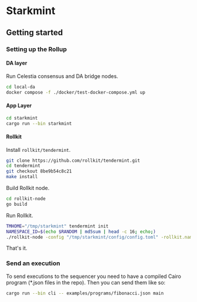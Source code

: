 # Starkmint

## Getting started

### Setting up the Rollup

#### DA layer

Run Celestia consensus and DA bridge nodes.

```sh
cd local-da
docker compose -f ./docker/test-docker-compose.yml up
```

#### App Layer

```sh
cd starkmint
cargo run --bin starkmint
```

#### Rollkit

Install `rollkit/tendermint`.

```sh
git clone https://github.com/rollkit/tendermint.git
cd tendermint
git checkout 8be9b54c8c21
make install
```

Build Rollkit node.

```sh
cd rollkit-node
go build
```

Run Rollkit.

```sh
TMHOME="/tmp/starkmint" tendermint init
NAMESPACE_ID=$(echo $RANDOM | md5sum | head -c 16; echo;)
./rollkit-node -config "/tmp/starkmint/config/config.toml" -rollkit.namespace_id $NAMESPACE_ID -rollkit.da_start_height 1
```

That's it.

### Send an execution

To send executions to the sequencer you need to have a compiled Cairo program (\*.json files in the repo). Then you can send them like so:

```bash
cargo run --bin cli -- examples/programs/fibonacci.json main
```
